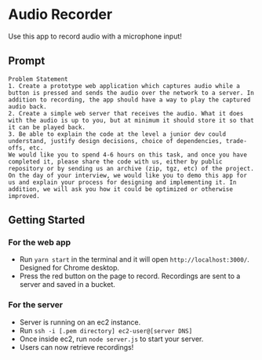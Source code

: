 # Audio Recorder

Use this app to record audio with a microphone input!

## Prompt
```
Problem Statement
1. Create a prototype web application which captures audio while a button is pressed and sends the audio over the network to a server. In addition to recording, the app should have a way to play the captured audio back.
2. Create a simple web server that receives the audio. What it does with the audio is up to you, but at minimum it should store it so that it can be played back.
3. Be able to explain the code at the level a junior dev could understand, justify design decisions, choice of dependencies, trade-offs, etc.
We would like you to spend 4-6 hours on this task, and once you have completed it, please share the code with us, either by public repository or by sending us an archive (zip, tgz, etc) of the project.
On the day of your interview, we would like you to demo this app for us and explain your process for designing and implementing it. In addition, we will ask you how it could be optimized or otherwise improved.
```

## Getting Started

### For the web app
- Run `yarn start` in the terminal and it will open `http://localhost:3000/`. Designed for Chrome desktop.
- Press the red button on the page to record. Recordings are sent to a server and saved in a bucket.

### For the server
- Server is running on an ec2 instance.
- Run `ssh -i [.pem directory] ec2-user@[server DNS]`
- Once inside ec2, run `node server.js` to start your server.
- Users can now retrieve recordings!
